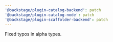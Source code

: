 ```yaml
---
'@backstage/plugin-catalog-backend': patch
'@backstage/plugin-catalog-node': patch
'@backstage/plugin-scaffolder-backend': patch
---
```


Fixed typos in alpha types.
